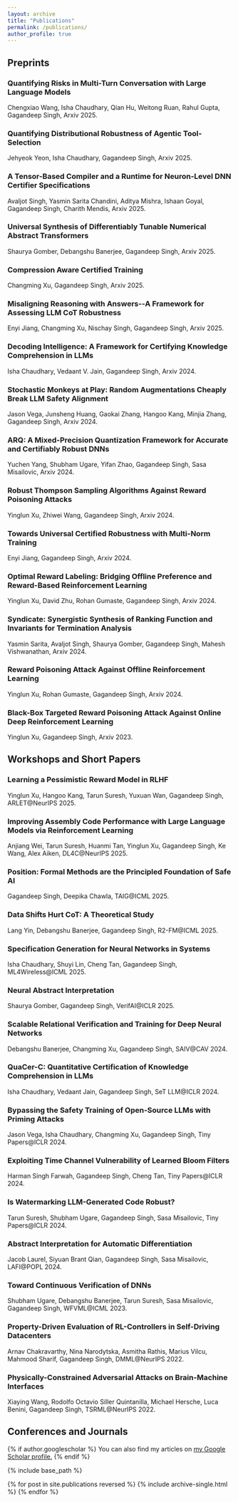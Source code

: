 ```yaml
---
layout: archive
title: "Publications"
permalink: /publications/
author_profile: true
---
```

<h2> Preprints</h2>

<h3>Quantifying Risks in Multi-Turn Conversation with Large Language Models
  <a href= "https://www.arxiv.org/pdf/2510.03969"><i class="fas fa-fw fa-link zoom" aria-hidden="true"></i></a></h3>
<p>Chengxiao Wang, Isha Chaudhary, Qian Hu, Weitong Ruan, Rahul Gupta, Gagandeep Singh, Arxiv 2025.</p>

<h3>Quantifying Distributional Robustness of Agentic Tool-Selection
  <a href= "https://arxiv.org/abs/2510.03992"><i class="fas fa-fw fa-link zoom" aria-hidden="true"></i></a></h3>
<p> Jehyeok Yeon, Isha Chaudhary, Gagandeep Singh, Arxiv 2025.</p>

<h3>A Tensor-Based Compiler and a Runtime for Neuron-Level DNN Certifier Specifications
  <a href= "https://arxiv.org/pdf/2507.20055"><i class="fas fa-fw fa-link zoom" aria-hidden="true"></i></a></h3>
<p>Avaljot Singh, Yasmin Sarita Chandini, Aditya Mishra, Ishaan Goyal, Gagandeep Singh, Charith Mendis, Arxiv 2025.</p>


<h3>Universal Synthesis of Differentiably Tunable Numerical Abstract Transformers
  <a href= "https://www.arxiv.org/abs/2507.11827"><i class="fas fa-fw fa-link zoom" aria-hidden="true"></i></a></h3>
<p>Shaurya Gomber, Debangshu Banerjee, Gagandeep Singh, Arxiv 2025.</p>


<h3>Compression Aware Certified Training
  <a href= "https://arxiv.org/abs/2506.11992"><i class="fas fa-fw fa-link zoom" aria-hidden="true"></i></a></h3>
<p>Changming Xu, Gagandeep Singh, Arxiv 2025.</p>







<h3>Misaligning Reasoning with Answers--A Framework for Assessing LLM CoT Robustness
  <a href= "https://arxiv.org/abs/2505.17406"><i class="fas fa-fw fa-link zoom" aria-hidden="true"></i></a></h3>
<p>Enyi Jiang, Changming Xu, Nischay Singh, Gagandeep Singh, Arxiv 2025.</p>





<h3>Decoding Intelligence: A Framework for Certifying Knowledge Comprehension in LLMs
  <a href= "https://arxiv.org/abs/2402.15929"><i class="fas fa-fw fa-link zoom" aria-hidden="true"></i></a></h3>
<p>Isha Chaudhary, Vedaant V. Jain, Gagandeep Singh, Arxiv 2024.</p>

<h3>Stochastic Monkeys at Play: Random Augmentations Cheaply Break LLM Safety Alignment
  <a href= "https://arxiv.org/abs/2411.02785"><i class="fas fa-fw fa-link zoom" aria-hidden="true"></i></a></h3>
<p>Jason Vega, Junsheng Huang, Gaokai Zhang, Hangoo Kang, Minjia Zhang, Gagandeep Singh, Arxiv 2024.</p>

<h3>ARQ: A Mixed-Precision Quantization Framework for Accurate and Certifiably Robust DNNs
  <a href= "https://arxiv.org/abs/2410.24214"><i class="fas fa-fw fa-link zoom" aria-hidden="true"></i></a></h3>
<p>Yuchen Yang, Shubham Ugare, Yifan Zhao, Gagandeep Singh, Sasa Misailovic, Arxiv 2024.</p>

<h3>Robust Thompson Sampling Algorithms Against Reward Poisoning Attacks
  <a href= "https://arxiv.org/abs/2410.19705"><i class="fas fa-fw fa-link zoom" aria-hidden="true"></i></a></h3>
<p>Yinglun Xu, Zhiwei Wang, Gagandeep Singh, Arxiv 2024.</p>

<h3>Towards Universal Certified Robustness with Multi-Norm Training
  <a href= "https://arxiv.org/abs/2410.03000"><i class="fas fa-fw fa-link zoom" aria-hidden="true"></i></a></h3>
<p>Enyi Jiang, Gagandeep Singh, Arxiv 2024.</p>



<h3>Optimal Reward Labeling: Bridging Offline Preference and Reward-Based Reinforcement Learning  
  <a href= "https://arxiv.org/abs/2406.10445"><i class="fas fa-fw fa-link zoom" aria-hidden="true"></i></a></h3>
<p>Yinglun Xu, David Zhu, Rohan Gumaste, Gagandeep Singh, Arxiv 2024.</p>


<h3> Syndicate: Synergistic Synthesis of Ranking Function and Invariants for Termination Analysis
  <a href= "https://arxiv.org/pdf/2404.05951.pdf"><i class="fas fa-fw fa-link zoom" aria-hidden="true"></i></a></h3>
<p> Yasmin Sarita, Avaljot Singh, Shaurya Gomber, Gagandeep Singh, Mahesh Vishwanathan, Arxiv 2024.</p>


<h3>Reward Poisoning Attack Against Offline Reinforcement Learning  
  <a href= "https://arxiv.org/abs/2402.09695"><i class="fas fa-fw fa-link zoom" aria-hidden="true"></i></a></h3>
<p>Yinglun Xu, Rohan Gumaste, Gagandeep Singh, Arxiv 2024.</p>




<h3>
Black-Box Targeted Reward Poisoning Attack Against Online Deep Reinforcement Learning 
  <a href= "https://arxiv.org/abs/2305.10681"><i class="fas fa-fw fa-link zoom" aria-hidden="true"></i></a></h3>
<p>Yinglun Xu, Gagandeep Singh, Arxiv 2023.</p>


<h2> Workshops and Short Papers</h2>

<h3>Learning a Pessimistic Reward Model in RLHF
  <a href= "https://arxiv.org/abs/2505.20556"><i class="fas fa-fw fa-link zoom" aria-hidden="true"></i></a></h3>
<p>Yinglun Xu, Hangoo Kang, Tarun Suresh, Yuxuan Wan, Gagandeep Singh, ARLET@NeurIPS 2025.</p>

<h3>Improving Assembly Code Performance with Large Language Models via Reinforcement Learning
  <a href= "https://arxiv.org/abs/2505.11480"><i class="fas fa-fw fa-link zoom" aria-hidden="true"></i></a></h3>
<p>Anjiang Wei, Tarun Suresh, Huanmi Tan, Yinglun Xu, Gagandeep Singh, Ke Wang, Alex Aiken, DL4C@NeurIPS 2025.</p>

<h3>Position: Formal Methods are the Principled Foundation of Safe AI
  <a href= "https://openreview.net/forum?id=7V5CDSsjB7"><i class="fas fa-fw fa-link zoom" aria-hidden="true"></i></a></h3>
<p>Gagandeep Singh, Deepika Chawla, TAIG@ICML 2025.</p>


<h3>Data Shifts Hurt CoT: A Theoretical Study
  <a href= "https://arxiv.org/abs/2506.10647"><i class="fas fa-fw fa-link zoom" aria-hidden="true"></i></a></h3>
<p>Lang Yin, Debangshu Banerjee, Gagandeep Singh, R2-FM@ICML 2025.</p>

<h3>Specification Generation for Neural Networks in Systems
  <a href= "https://arxiv.org/abs/2412.03028"><i class="fas fa-fw fa-link zoom" aria-hidden="true"></i></a></h3>
<p>Isha Chaudhary, Shuyi Lin, Cheng Tan, Gagandeep Singh, ML4Wireless@ICML 2025.</p>


<h3>Neural Abstract Interpretation 
  <a href= "https://openreview.net/forum?id=WTyyhWhp4m"><i class="fas fa-fw fa-link zoom" aria-hidden="true"></i></a></h3>
  <p>Shaurya Gomber, Gagandeep Singh, VerifAI@ICLR 2025.</p>

<h3>Scalable Relational Verification and Training for Deep Neural Networks 
  <a href= "https://ggndpsngh.github.io/files/SAIV2024.pdf"><i class="fas fa-fw fa-link zoom" aria-hidden="true"></i></a></h3>
  <p>Debangshu Banerjee, Changming Xu, Gagandeep Singh, SAIV@CAV 2024.</p>

<h3>QuaCer-C: Quantitative Certification of Knowledge Comprehension in LLMs 
  <a href= "https://openreview.net/attachment?id=69cchEUgef&name=pdf"><i class="fas fa-fw fa-link zoom" aria-hidden="true"></i></a></h3>
<p>Isha Chaudhary, Vedaant Jain, Gagandeep Singh, SeT LLM@ICLR 2024.</p>

<h3>Bypassing the Safety Training of Open-Source LLMs with Priming Attacks  
  <a href= "https://arxiv.org/abs/2312.12321"><i class="fas fa-fw fa-link zoom" aria-hidden="true"></i></a></h3>
<p>Jason Vega, Isha Chaudhary, Changming Xu, Gagandeep Singh, Tiny Papers@ICLR 2024.</p>

<h3>Exploiting Time Channel Vulnerability of Learned Bloom Filters 
  <a href= "https://openreview.net/pdf?id=jHRWVA1H0f"><i class="fas fa-fw fa-link zoom" aria-hidden="true"></i></a></h3>
<p>Harman Singh Farwah, Gagandeep Singh, Cheng Tan, Tiny Papers@ICLR 2024.</p>

<h3>Is Watermarking LLM-Generated Code Robust?  
  <a href= "https://openreview.net/pdf?id=8PhI1PzSYY"><i class="fas fa-fw fa-link zoom" aria-hidden="true"></i></a></h3>
<p>Tarun Suresh, Shubham Ugare, Gagandeep Singh, Sasa Misailovic, Tiny Papers@ICLR 2024.</p>

<h3>
Abstract Interpretation for Automatic Differentiation
  <a href= "/files/lafi.pdf"><i class="fas fa-fw fa-link zoom" aria-hidden="true"></i></a></h3>
<p>Jacob Laurel, Siyuan Brant Qian, Gagandeep Singh, Sasa Misailovic, LAFI@POPL 2024.</p>

<h3>
Toward Continuous Verification of DNNs
  <a href= "https://shubhamugare.github.io/assets/pdf/ICML_workshop.pdf"><i class="fas fa-fw fa-link zoom" aria-hidden="true"></i></a></h3>
<p>Shubham Ugare, Debangshu Banerjee, Tarun Suresh, Sasa Misailovic, Gagandeep Singh, WFVML@ICML 2023.</p>

<h3>
Property-Driven Evaluation of RL-Controllers in Self-Driving Datacenters 
  <a href= "https://ggndpsngh.github.io/files/DMML.pdf"><i class="fas fa-fw fa-link zoom" aria-hidden="true"></i></a></h3>
<p>Arnav Chakravarthy, Nina Narodytska, Asmitha Rathis, Marius Vilcu, Mahmood Sharif, Gagandeep Singh, DMML@NeurIPS 2022.</p>


<h3>
Physically-Constrained Adversarial Attacks on Brain-Machine Interfaces 
  <a href= "https://ggndpsngh.github.io/files/TSRML.pdf"><i class="fas fa-fw fa-link zoom" aria-hidden="true"></i></a></h3>
<p>Xiaying Wang, Rodolfo Octavio Siller Quintanilla, Michael Hersche, Luca Benini, Gagandeep Singh, TSRML@NeurIPS 2022.</p>

<h2> Conferences and Journals</h2>
{% if author.googlescholar %}
  You can also find my articles on <u><a href="{{author.googlescholar}}">my Google Scholar profile</a>.</u>
{% endif %}

{% include base_path %}

{% for post in site.publications reversed %}
  {% include archive-single.html %}
{% endfor %}
